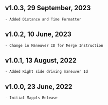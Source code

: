 ## v1.0.3, 29 September, 2023
    - Added Distance and Time Formatter

## v1.0.2, 10 June, 2023
    - Change in Maneuver ID for Merge Instruction

## v1.0.1, 13 August, 2022
    - Added Right side driving maneuver Id

## v1.0.0, 23 June, 2022
    - Initial Mappls Release